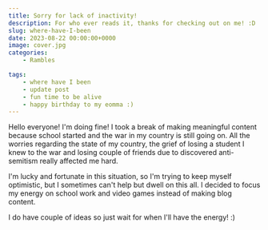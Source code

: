 ```yaml
---
title: Sorry for lack of inactivity!
description: For who ever reads it, thanks for checking out on me! :D
slug: where-have-I-been
date: 2023-08-22 00:00:00+0000
image: cover.jpg
categories:
    - Rambles

tags:
    - where have I been
    - update post
    - fun time to be alive
    - happy birthday to my eomma :)
---
```


Hello everyone!
I'm doing fine! I took a break of making meaningful content because school started and the war in my country is still going on.
All the worries regarding the state of my country, the grief of losing a student I knew to the war and losing couple of friends due to discovered anti-semitism really affected me hard.

I'm lucky and fortunate in this situation, so I'm trying to keep myself optimistic, but I sometimes can't help but dwell on this all. I decided to focus my energy on school work and video games instead of making blog content.

I do have couple of ideas so just wait for when I'll have the energy! :)